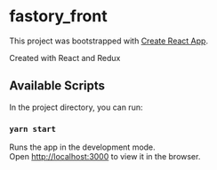 # fastory_front

This project was bootstrapped with [Create React App](https://github.com/facebook/create-react-app).

Created with React and Redux

## Available Scripts

In the project directory, you can run:

### `yarn start`

Runs the app in the development mode.\
Open [http://localhost:3000](http://localhost:3000) to view it in the browser.
